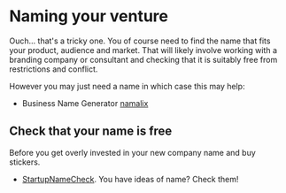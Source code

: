 # Naming your venture

Ouch... that's a tricky one. You of course need to find the name
that fits your product, audience and market. That will likely involve working with
a branding company or consultant and checking that it is suitably
free from restrictions and conflict.

However you may just need a name in which case this may help:

* Business Name Generator [namalix](https://namelix.com/)

## Check that your name is free

Before you get overly invested in your new company name and buy
stickers.

* [StartupNameCheck](https://startupnamecheck.com/). You have ideas of name? Check them!
